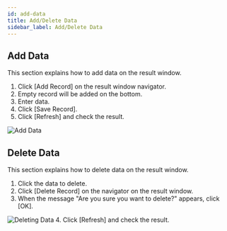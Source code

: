 ```yaml
---
id: add-data
title: Add/Delete Data
sidebar_label: Add/Delete Data
---
```


## Add Data

This section explains how to add data on the result window.

1. Click [Add Record] on the result window navigator.
2. Empty record will be added on the bottom.
3. Enter data.
4. Click [Save Record].
5. Click [Refresh] and check the result.

![Add Data](https://s3.ap-northeast-2.amazonaws.com/sqlgate-manual-content/55F38B54A95D4038970D91DE0E5F7E25.jpg)



## Delete Data

This section explains how to delete data on the result window.

1. Click the data to delete.
2. Click [Delete Record] on the navigator on the result window.
3. When the message "Are you sure you want to delete?" appears, click [OK].

![Deleting Data](https://s3.ap-northeast-2.amazonaws.com/sqlgate-manual-content/0C69E2FE3E7FDF42EC70ACA7C9E323A2.jpg)
4. Click [Refresh] and check the result.